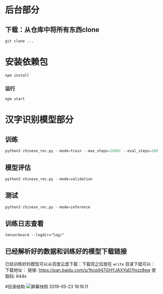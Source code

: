 # 后台部分
## 下载：从仓库中将所有东西clone
```
git clone ...
```

# 安装依赖包
```
npm install 
```

### 运行
```
npm start
```


# 汉字识别模型部分
## 训练
```python
python3 chinese_rec.py --mode=train --max_steps=16002 --eval_steps=100 --save_steps=500
```
## 模型评估
```python
python3 chinese_rec.py --mode=validation
```
## 测试
```python
python3 chinese_rec.py --mode=inference
```

## 训练日志查看
```
tensorboard --logdir="log/"
```

## 已经解析好的数据和训练好的模型下载链接

已经训练好的模型可以从百度云盘下载：下载完之后放在 `write` 目录下就可以：
  下载地址： 链接: https://pan.baidu.com/s/1hcp947GHYJAXYqD7mzz8ew 提取码: 644s 

#目录结构
![屏幕快照 2019-05-23 19.16.11](http://ww1.sinaimg.cn/large/006tNc79ly1g3dd6clwilj30u0136ti0.jpg)

